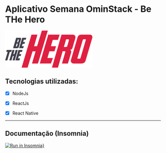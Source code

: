 # Aplicativo Semana OminStack - **Be THe Hero**

<img src="./mobile/src/assets/logo@3x.png" />

## Tecnologias utilizadas:
- [x] NodeJs
 
- [x] ReactJs

- [x] React Native
---

## Documentação (Insomnia)

[![Run in Insomnia}](https://insomnia.rest/images/run.svg)](https://insomnia.rest/run/?label=Be%20the%20Hero&uri=https%3A%2F%2Fraw.githubusercontent.com%2Fsamuksilv%2Fbe-the-hero%2Fmaster%2Fbackend%2Fdocs%2FInsomnia_2020-04-07.json)







